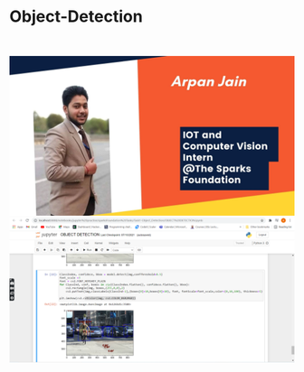 # Object-Detection
<br><br>
<img src='Web Development and Designing Intern.jpg'>
<br>
<img src='image.png'>
